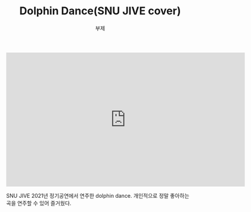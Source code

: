 ﻿---
layout: post
title:  "Dolphin Dance(SNU JIVE cover)"
subtitle:   "부제"
categories: music
tags: my_performances
comments: true

---

<iframe width="640" height="360" src="https://www.youtube.com/embed/7oYtETu9b8c" title="YouTube video player" frameborder="0" allow="accelerometer; autoplay; clipboard-write; encrypted-media; gyroscope; picture-in-picture" allowfullscreen></iframe>

<br />

SNU JIVE 2021년 정기공연에서 연주한 dolphin dance. 개인적으로 정말 좋아하는 곡을 연주할 수 있어 즐거웠다.
